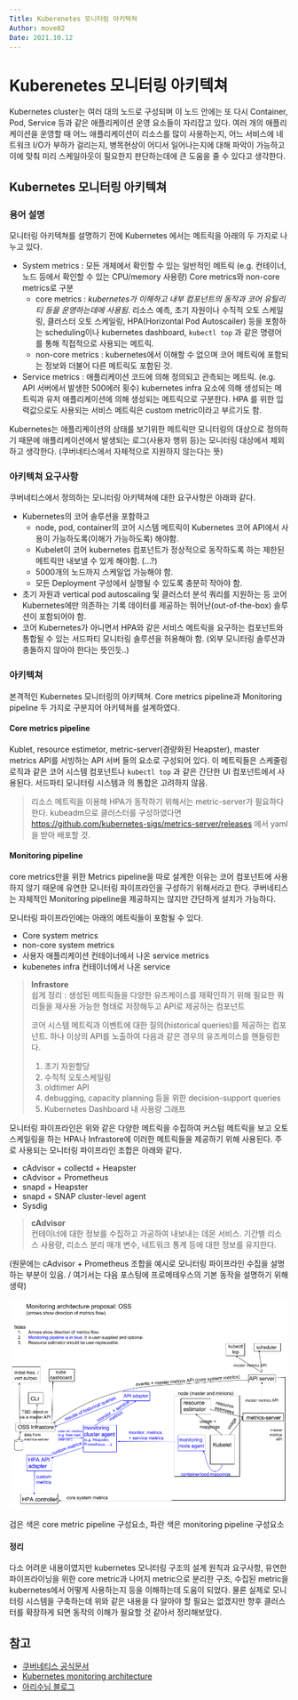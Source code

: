 ```yaml
---
Title: Kuberenetes 모니터링 아키텍쳐
Author: move02
Date: 2021.10.12
---
```


# Kuberenetes 모니터링 아키텍쳐

Kubernetes cluster는 여러 대의 노드로 구성되며 이 노드 안에는 또 다시 Container, Pod, Service 등과 같은 애플리케이션 운영 요소들이 자리잡고 있다. 여러 개의 애플리케이션을 운영할 때 어느 애플리케이션이 리소스를 많이 사용하는지, 어느 서비스에 네트워크 I/O가 부하가 걸리는지, 병목현상이 어디서 일어나는지에 대해 파악이 가능하고 이에 맞춰 미리 스케일아웃이 필요한지 판단하는데에 큰 도움을 줄 수 있다고 생각한다. 

## Kubernetes 모니터링 아키텍쳐

### 용어 설명

모니터링 아키텍쳐를 설명하기 전에 Kubernetes 에서는 메트릭을 아래의 두 가지로 나누고 있다.

- System metrics : 모든 개체에서 확인할 수 있는 일반적인 메트릭 (e.g. 컨테이너, 노드 등에서 확인할 수 있는 CPU/memory 사용량) Core metrics와 non-core metrics로 구분
  - core metrics : *kubernetes가 이해하고 내부 컴포넌트의 동작과 코어 유틸리티 등을 운영하는데에 사용됨*. 리소스 예측, 초기 자원이나 수직적 오토 스케일링, 클러스터 오토 스케일링, HPA(Horizontal Pod Autoscailer) 등을 포함하는 scheduling이나 kubernetes dashboard, `kubectl top` 과 같은 명령어를 통해 직접적으로 사용되는 메트릭.
  - non-core metrics : kubernetes에서 이해할 수 없으며 코어 메트릭에 포함되는 정보와 더불어 다른 메트릭도 포함된 것.
- Service metrics : 애플리케이션 코드에 의해 정의되고 관측되는 메트릭. (e.g. API 서버에서 발생한 500에러 횟수) kubernetes infra 요소에 의해 생성되는 메트릭과 유저 애플리케이션에 의해 생성되는 메트릭으로 구분한다. HPA 를 위한 입력값으로도 사용되는 서비스 메트릭은 custom metric이라고 부르기도 함.

Kubernetes는 애플리케이션의 상태를 보기위한 메트릭만 모니터링의 대상으로 정의하기 때문에 애플리케이션에서 발생되는 로그(사용자 행위 등)는 모니터링 대상에서 제외하고 생각한다. (쿠버네티스에서 자체적으로 지원하지 않는다는 뜻)

### 아키텍쳐 요구사항

쿠버네티스에서 정의하는 모니터링 아키텍쳐에 대한 요구사항은 아래와 같다.
- Kubernetes의 코어 솔루션을 포함하고
  - node, pod, container의 코어 시스템 메트릭이 Kubernetes 코어 API에서 사용이 가능하도록(이해가 가능하도록) 해야함.
  - Kubelet이 코어 kubernetes 컴포넌트가 정상적으로 동작하도록 하는 제한된 메트릭만 내보낼 수 있게 해야함. (...?)
  - 5000개의 노드까지 스케일업 가능해야 함.
  - 모든 Deployment 구성에서 실행될 수 있도록 충분히 작아야 함.
- 초기 자원과 vertical pod autoscaling 및 클러스터 분석 쿼리를 지원하는 등 코어 Kubernetes에만 의존하는 기록 데이터를 제공하는 뛰어난(out-of-the-box) 솔루션이 포함되어야 함.
- 코어 Kubernetes가 아니면서 HPA와 같은 서비스 메트릭을 요구하는 컴포넌트와 통합될 수 있는 서드파티 모니터링 솔루션을 허용해야 함. (외부 모니터링 솔루션과 충돌하지 않아야 한다는 뜻인듯..)

### 아키텍쳐

본격적인 Kubernetes 모니터링의 아키텍쳐. Core metrics pipeline과 Monitoring pipeline 두 가지로 구분지어 아키텍쳐를 설계하였다.

#### Core metrics pipeline

Kublet, resource estimetor, metric-server(경량화된 Heapster), master metrics API를 서빙하는 API 서버 들의 요소로 구성되어 있다. 이 메트릭들은 스케줄링 로직과 같은 코어 시스템 컴포넌트나 `kubectl top` 과 같은 간단한 UI 컴포넌트에서 사용된다. 서드파티 모니터링 시스템과 의 통합은 고려하지 않음.

> 리소스 메트릭을 이용해 HPA가 동작하기 위해서는 metric-server가 필요하다 한다. kubeadm으로 클러스터를 구성하였다면 https://github.com/kubernetes-sigs/metrics-server/releases 에서 yaml을 받아 배포할 것.

#### Monitoring pipeline

core metrics만을 위한 Metrics pipeline을 따로 설계한 이유는 코어 컴포넌트에 사용하지 않기 때문에 유연한 모니터링 파이프라인을 구성하기 위해서라고 한다.
쿠버네티스는 자체적인 Monitoring pipeline을 제공하지는 않지만 간단하게 설치가 가능하다.

모니터링 파이프라인에는 아래의 메트릭들이 포함될 수 있다.
- Core system metrics
- non-core system metrics
- 사용자 애플리케이션 컨테이너에서 나온 service metrics 
- kubenetes infra 컨테이너에서 나온 service

> **Infrastore** <br>
> 쉽게 정리 : 생성된 메트릭들을 다양한 유즈케이스를 재확인하기 위해 필요한 쿼리들을 재사용 가능한 형태로 저장해두고 API로 제공하는 컴포넌트
>  
> 코어 시스템 메트릭과 이벤트에 대한 질의(historical queries)를 제공하는 컴포넌트. 하나 이상의 API를 노출하여 다음과 같은 경우의 유즈케이스를 핸들링한다. 
> 1. 초기 자원할당
> 2. 수직적 오토스케일링
> 3. oldtimer API
> 4. debugging, capacity planning 등을 위한 decision-support queries
> 5. Kubernetes Dashboard 내 사용량 그래프


모니터링 파이프라인은 위와 같은 다양한 메트릭을 수집하여 커스텀 메트릭을 보고 오토스케일링을 하는 HPA나 Infrastore에 이러한 메트릭들을 제공하기 위해 사용된다. 주로 사용되는 모니터링 파이프라인 조합은 아래와 같다.

- cAdvisor + collectd + Heapster
- cAdvisor + Prometheus
- snapd + Heapster
- snapd + SNAP cluster-level agent
- Sysdig

> **cAdvisor**<br>
> 컨테이너에 대한 정보를 수집하고 가공하여 내보내는 데몬 서비스. 기간별 리소스 사용량, 리소스 분리 매개 변수, 네트워크 통계 등에 대한 정보를 유지한다.

(원문에는 cAdvisor + Prometheus 조합을 예시로 모니터링 파이프라인 수집을 설명하는 부분이 있음. / 여기서는 다음 포스팅에 프로메테우스의 기본 동작을 설명하기 위해 생략)

![monitoring-architecture](/img/kube/monitoring_architecture.png)

검은 색은 core metric pipeline 구성요소, 파란 색은 monitoring pipeline 구성요소

#### 정리

다소 어려운 내용이였지만 kubernetes 모니터링 구조의 설계 원칙과 요구사항, 유연한 파이프라이닝을 위한 core metric과 나머지 metric으로 분리한 구조, 수집된 metric을 kubernetes에서 어떻게 사용하는지 등을 이해하는데 도움이 되었다. 
물론 실제로 모니터링 시스템을 구축하는데 위와 같은 내용을 다 알아야 할 필요는 없겠지만 향후 클러스터를 확장하게 되면 동작의 이해가 필요할 것 같아서 정리해보았다.

## 참고

- [쿠버네티스 공식문서](https://kubernetes.io/ko/docs/tasks/debug-application-cluster/)
- [Kubernetes monitoring architecture](https://github.com/kubernetes/community/blob/master/contributors/design-proposals/instrumentation/monitoring_architecture.md#architecture)
- [아리수님 블로그](https://arisu1000.tistory.com/27855)